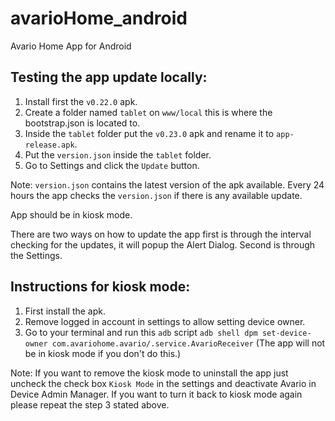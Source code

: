 # avarioHome_android
Avario Home App for Android

## Testing the app update locally:

1. Install first the `v0.22.0` apk.
2. Create a folder named `tablet` on `www/local` this is where the bootstrap.json is located to.
3. Inside the `tablet` folder put the `v0.23.0` apk and rename it to `app-release.apk`.
4. Put the `version.json` inside the `tablet` folder.
5. Go to Settings and click the `Update` button.

Note: `version.json` contains the latest version of the apk available. Every 24 hours the app checks the `version.json` if there is any available update.

App should be in kiosk mode.

There are two ways on how to update the app first is through the interval checking for the updates, it will popup the Alert Dialog. Second is through the Settings.

## Instructions for kiosk mode:

1. First install the apk.
2. Remove logged in account in settings to allow setting device owner.
3. Go to your terminal and run  this `adb` script `adb shell dpm set-device-owner com.avariohome.avario/.service.AvarioReceiver` (The app will not be in kiosk mode if you don't do this.)

Note: If you want to remove the kiosk mode to uninstall the app just uncheck the check box `Kiosk Mode` in the settings and deactivate Avario in Device Admin Manager. If you want to turn it back to kiosk mode again please repeat the step 3 stated above.
